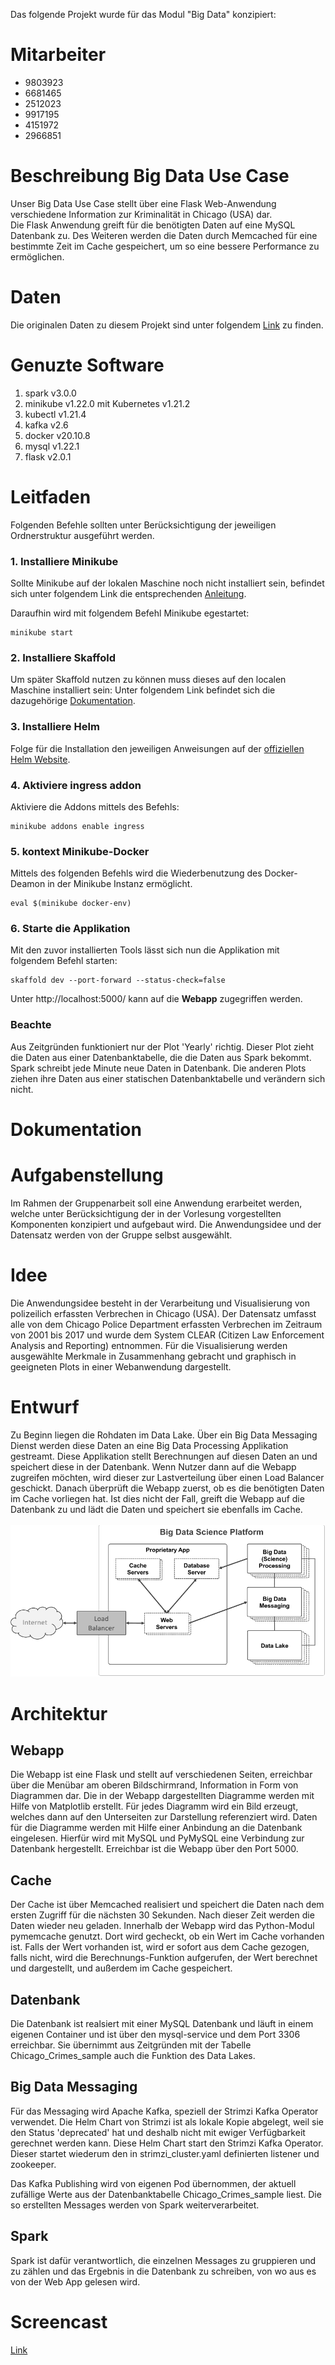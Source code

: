 Das folgende Projekt wurde für das Modul "Big Data" konzipiert:

# Mitarbeiter

- 9803923
- 6681465 
- 2512023
- 9917195
- 4151972
- 2966851

# Beschreibung Big Data Use Case
Unser Big Data Use Case stellt über eine Flask Web-Anwendung verschiedene Information zur Kriminalität in Chicago (USA) dar.
<br/>Die Flask Anwendung greift für die benötigten Daten auf eine MySQL Datenbank zu. Des Weiteren werden die Daten durch Memcached für eine bestimmte Zeit im Cache gespeichert, um so eine bessere Performance zu ermöglichen. 

# Daten
Die originalen Daten zu diesem Projekt sind unter folgendem [Link](https://www.kaggle.com/currie32/crimes-in-chicago) zu finden.

# Genuzte Software
1. spark v3.0.0
2. minikube v1.22.0 mit Kubernetes v1.21.2
3. kubectl v1.21.4
4. kafka v2.6
5. docker v20.10.8
6. mysql v1.22.1
7. flask v2.0.1

# Leitfaden

Folgenden Befehle sollten unter Berücksichtigung der jeweiligen Ordnerstruktur ausgeführt werden.

### 1. Installiere Minikube

Sollte Minikube auf der lokalen Maschine noch nicht installiert sein, befindet sich unter folgendem Link die entsprechenden [Anleitung](https://kubernetes.io/de/docs/tasks/tools/install-minikube/).

Daraufhin wird mit folgendem Befehl Minikube egestartet:

```
minikube start
```

### 2. Installiere Skaffold

Um später Skaffold nutzen zu können muss dieses auf den localen Maschine installiert sein:
Unter folgendem Link befindet sich die dazugehörige [Dokumentation](https://skaffold.dev/docs/install/).

### 3. Installiere Helm

Folge für die Installation den jeweiligen Anweisungen auf der [offiziellen Helm Website](https://helm.sh/docs/intro/install/).


### 4. Aktiviere ingress addon

Aktiviere die Addons mittels des Befehls: 

```
minikube addons enable ingress
```


### 5. kontext Minikube-Docker

Mittels des folgenden Befehls wird die Wiederbenutzung des Docker-Deamon in der Minikube Instanz ermöglicht.

```
eval $(minikube docker-env)
```


### 6. Starte die Applikation 

Mit den zuvor installierten Tools lässt sich nun die Applikation mit folgendem Befehl starten:


```
skaffold dev --port-forward --status-check=false
```

Unter http://localhost:5000/ kann auf die **Webapp** zugegriffen werden.
### Beachte
Aus Zeitgründen funktioniert nur der Plot 'Yearly' richtig. Dieser Plot zieht die Daten aus einer Datenbanktabelle, die die Daten aus Spark bekommt. Spark schreibt jede Minute neue Daten in Datenbank. Die anderen Plots ziehen ihre Daten aus einer statischen Datenbanktabelle und verändern sich nicht. 

# Dokumentation

# Aufgabenstellung
Im Rahmen der Gruppenarbeit soll eine Anwendung erarbeitet werden, welche unter Berücksichtigung der in der Vorlesung vorgestellten Komponenten konzipiert und aufgebaut wird. Die Anwendungsidee und der Datensatz werden von der Gruppe selbst ausgewählt.

# Idee
Die Anwendungsidee besteht in der Verarbeitung und Visualisierung von polizeilich erfassten Verbrechen in Chicago (USA). Der Datensatz umfasst alle von dem Chicago Police Department erfassten Verbrechen im Zeitraum von 2001 bis 2017 und wurde dem System CLEAR (Citizen Law Enforcement Analysis and Reporting) entnommen. Für die Visualisierung werden ausgewählte Merkmale in Zusammenhang gebracht und graphisch in geeigneten Plots in einer Webanwendung dargestellt.

# Entwurf
Zu Beginn liegen die Rohdaten im Data Lake. Über ein Big Data Messaging Dienst werden diese Daten an eine Big Data Processing Applikation gestreamt. Diese Applikation stellt Berechnungen auf diesen Daten an und speichert diese in der Datenbank. Wenn Nutzer dann auf die Webapp zugreifen möchten, wird dieser zur Lastverteilung über einen Load Balancer geschickt. Danach überprüft die Webapp zuerst, ob es die benötigten Daten im Cache vorliegen hat. Ist dies nicht der Fall, greift die Webapp auf die Datenbank zu und lädt die Daten und speichert sie ebenfalls im Cache.
<br/>
<br/>
![alt text](/bigdata_platform.png)

# Architektur
## Webapp
Die Webapp ist eine Flask und stellt auf verschiedenen Seiten, erreichbar über die Menübar am oberen Bildschirmrand, Information in Form von Diagrammen dar. 
Die in der Webapp dargestellten Diagramme werden mit Hilfe von Matplotlib erstellt. Für jedes Diagramm wird ein Bild erzeugt, welches dann auf den Unterseiten zur Darstellung referenziert wird.
Daten für die Diagramme werden mit Hilfe einer Anbindung an die Datenbank eingelesen. Hierfür wird mit MySQL und PyMySQL eine Verbindung zur Datenbank hergestellt.
Erreichbar ist die Webapp über den Port 5000.
## Cache
Der Cache ist über Memcached realisiert und speichert die Daten nach dem ersten Zugriff für die nächsten 30 Sekunden. Nach dieser Zeit werden die Daten wieder neu geladen. 
Innerhalb der Webapp wird das Python-Modul pymemcache genutzt. Dort wird gecheckt, ob ein Wert im Cache vorhanden ist. Falls der Wert vorhanden ist, wird er sofort aus dem Cache gezogen, falls nicht, wird die Berechnungs-Funktion aufgerufen, der Wert berechnet und dargestellt, und außerdem im Cache gespeichert.
## Datenbank
Die Datenbank ist realsiert mit einer MySQL Datenbank und läuft in einem eigenen Container und ist über den mysql-service und dem Port 3306 erreichbar. Sie übernimmt aus Zeitgründen mit der Tabelle Chicago_Crimes_sample auch die Funktion des Data Lakes.
 
## Big Data Messaging
Für das Messaging wird Apache Kafka, speziell der Strimzi Kafka Operator verwendet. Die Helm Chart von Strimzi ist als lokale Kopie abgelegt, weil sie den Status 'deprecated' hat und deshalb nicht mit ewiger Verfügbarkeit gerechnet werden kann. Diese Helm Chart start den Strimzi Kafka Operator. Dieser startet wiederum den in strimzi_cluster.yaml definierten listener und zookeeper. 

Das Kafka Publishing wird von eigenen Pod übernommen, der aktuell zufällige Werte aus der Datenbanktabelle Chicago_Crimes_sample liest. Die so erstellten Messages werden von Spark weiterverarbeitet.

## Spark

Spark ist dafür verantwortlich, die einzelnen Messages zu gruppieren und zu zählen und das Ergebnis in die Datenbank zu schreiben, von wo aus es von der Web App gelesen wird.



# Screencast
[Link]()


